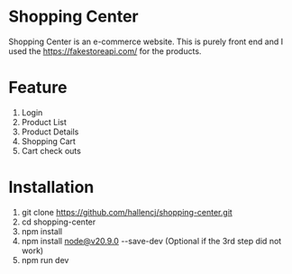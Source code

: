 # Shopping Center
Shopping Center is an e-commerce website. This is purely front end and I used the https://fakestoreapi.com/ for the products.

# Feature
1. Login
2. Product List
3. Product Details
4. Shopping Cart
5. Cart check outs

# Installation

1. git clone https://github.com/hallencj/shopping-center.git
2. cd shopping-center
3. npm install
4. npm install node@v20.9.0 --save-dev (Optional if the 3rd step did not work)
5. npm run dev